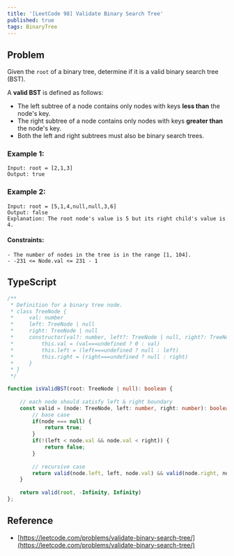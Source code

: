 ```yaml
---
title: '[LeetCode 98] Validate Binary Search Tree'
published: true
tags: BinaryTree
---
```


## Problem

Given the `root` of a binary tree, determine if it is a valid binary search tree (BST).

A **valid BST** is defined as follows:

- The left subtree of a node contains only nodes with keys **less than** the node's key.
- The right subtree of a node contains only nodes with keys **greater than** the node's key.
- Both the left and right subtrees must also be binary search trees.
 
### Example 1:

```
Input: root = [2,1,3]
Output: true
```

### Example 2:

```
Input: root = [5,1,4,null,null,3,6]
Output: false
Explanation: The root node's value is 5 but its right child's value is 4.
```

#### Constraints:

```
- The number of nodes in the tree is in the range [1, 104].
- -231 <= Node.val <= 231 - 1
```

## TypeScript

```TypeScript
/**
 * Definition for a binary tree node.
 * class TreeNode {
 *     val: number
 *     left: TreeNode | null
 *     right: TreeNode | null
 *     constructor(val?: number, left?: TreeNode | null, right?: TreeNode | null) {
 *         this.val = (val===undefined ? 0 : val)
 *         this.left = (left===undefined ? null : left)
 *         this.right = (right===undefined ? null : right)
 *     }
 * }
 */

function isValidBST(root: TreeNode | null): boolean {
    
    // each node should satisfy left & right boundary
    const valid = (node: TreeNode, left: number, right: number): boolean => {
        // base case
        if(node === null) {
            return true;
        }
        if(!(left < node.val && node.val < right)) {
            return false;
        }
        
        // recursive case
        return valid(node.left, left, node.val) && valid(node.right, node.val, right)
    }
    
    return valid(root, -Infinity, Infinity)
};
```

## Reference

- [https://leetcode.com/problems/validate-binary-search-tree/](https://leetcode.com/problems/validate-binary-search-tree/)